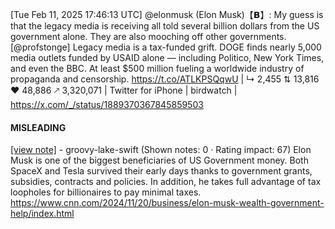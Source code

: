 [Tue Feb 11, 2025 17:46:13 UTC] @elonmusk (Elon Musk)【𝗕】: My guess is that the legacy media is receiving all told several billion dollars from the US government alone.  They are also mooching off other governments. [@profstonge] Legacy media is a tax-funded grift. DOGE finds nearly 5,000 media outlets funded by USAID alone — including Politico, New York Times, and even the BBC. At least $500 million fueling a worldwide industry of propaganda and censorship. https://t.co/ATLKPSQqwU | ↳ 2,455 ⇅ 13,816 ♥ 48,886 🡕 3,320,071 | Twitter for iPhone | birdwatch | https://x.com/_/status/1889370367845859503

#### MISLEADING

[[view note]](https://x.com/i/birdwatch/n/1889384170486730822) - groovy-lake-swift (Shown notes: 0 · Rating impact: 67)
Elon Musk is one of the biggest beneficiaries of US
Government money. Both SpaceX and Tesla survived their early days thanks to government grants, subsidies, contracts and policies. In addition, he takes full advantage of tax loopholes for billionaires to pay minimal taxes.
https://www.cnn.com/2024/11/20/business/elon-musk-wealth-government-help/index.html
